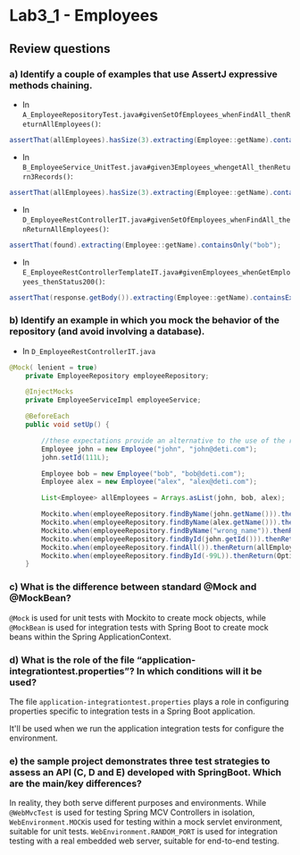 # Lab3_1 - Employees

## Review questions

### a) Identify a couple of examples that use AssertJ expressive methods chaining.

- In `A_EmployeeRepositoryTest.java#givenSetOfEmployees_whenFindAll_thenReturnAllEmployees()`:

```java
assertThat(allEmployees).hasSize(3).extracting(Employee::getName).containsOnly(alex.getName(), ron.getName(), bob.getName());
```

- In `B_EmployeeService_UnitTest.java#given3Employees_whengetAll_thenReturn3Records()`:

```java
assertThat(allEmployees).hasSize(3).extracting(Employee::getName).contains(alex.getName(), john.getName(), bob.getName());
```

- In `D_EmployeeRestControllerIT.java#givenSetOfEmployees_whenFindAll_thenReturnAllEmployees()`:

```java
assertThat(found).extracting(Employee::getName).containsOnly("bob");
```

- In `E_EmployeeRestControllerTemplateIT.java#givenEmployees_whenGetEmployees_thenStatus200()`:

```java
assertThat(response.getBody()).extracting(Employee::getName).containsExactly("bob", "alex");
```
### b) Identify an example in which you mock the behavior of the repository (and avoid involving a  database). 

- In `D_EmployeeRestControllerIT.java`
```java
@Mock( lenient = true)
    private EmployeeRepository employeeRepository;

    @InjectMocks
    private EmployeeServiceImpl employeeService;

    @BeforeEach
    public void setUp() {

        //these expectations provide an alternative to the use of the repository
        Employee john = new Employee("john", "john@deti.com");
        john.setId(111L);

        Employee bob = new Employee("bob", "bob@deti.com");
        Employee alex = new Employee("alex", "alex@deti.com");

        List<Employee> allEmployees = Arrays.asList(john, bob, alex);

        Mockito.when(employeeRepository.findByName(john.getName())).thenReturn(john);
        Mockito.when(employeeRepository.findByName(alex.getName())).thenReturn(alex);
        Mockito.when(employeeRepository.findByName("wrong_name")).thenReturn(null);
        Mockito.when(employeeRepository.findById(john.getId())).thenReturn(Optional.of(john));
        Mockito.when(employeeRepository.findAll()).thenReturn(allEmployees);
        Mockito.when(employeeRepository.findById(-99L)).thenReturn(Optional.empty());
    }
```

### c) What is the difference between standard @Mock and @MockBean?

 `@Mock` is used for unit tests with Mockito to create mock objects, while `@MockBean` is used for integration tests with Spring Boot to create mock beans within the Spring ApplicationContext.

 ### d) What is the role of the file “application-integrationtest.properties”? In which conditions will it be used?

 The file `application-integrationtest.properties` plays a role in configuring properties specific to integration tests in a Spring Boot application.

 It'll be used when we run the application integration tests for configure the environment.

 ### e) the sample project demonstrates three test strategies to assess an API (C, D and E) developed with SpringBoot. Which are the main/key differences?

 In reality, they both serve different purposes and environments. While `@WebMvcTest` is used for testing Spring MCV Controllers in isolation, `WebEnvironment.MOCK`is used for testing within a mock servlet environment, suitable for unit tests. `WebEnvironment.RANDOM_PORT` is used for integration testing with a real embedded web server, suitable for end-to-end testing.

